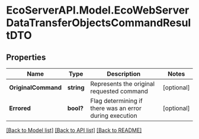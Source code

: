 # EcoServerAPI.Model.EcoWebServerDataTransferObjectsCommandResultDTO
## Properties

Name | Type | Description | Notes
------------ | ------------- | ------------- | -------------
**OriginalCommand** | **string** | Represents the original requested command | [optional] 
**Errored** | **bool?** | Flag determining if there was an error during execution | [optional] 

[[Back to Model list]](../README.md#documentation-for-models) [[Back to API list]](../README.md#documentation-for-api-endpoints) [[Back to README]](../README.md)

